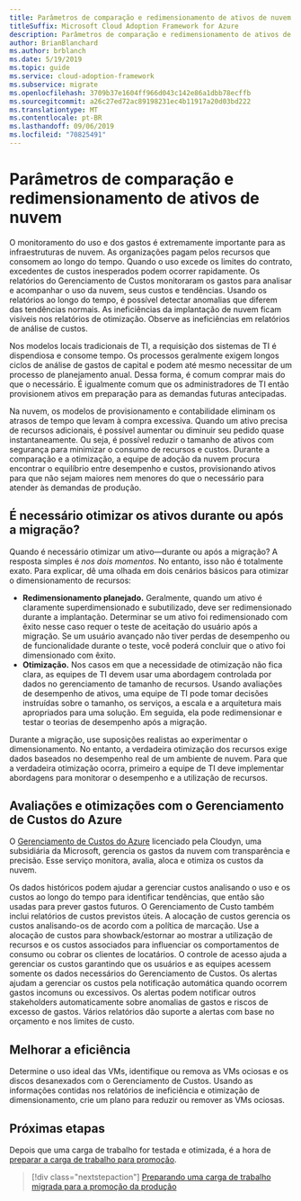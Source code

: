 ```yaml
---
title: Parâmetros de comparação e redimensionamento de ativos de nuvem
titleSuffix: Microsoft Cloud Adoption Framework for Azure
description: Parâmetros de comparação e redimensionamento de ativos de nuvem
author: BrianBlanchard
ms.author: brblanch
ms.date: 5/19/2019
ms.topic: guide
ms.service: cloud-adoption-framework
ms.subservice: migrate
ms.openlocfilehash: 3709b37e1604ff966d043c142e86a1dbb78ecffb
ms.sourcegitcommit: a26c27ed72ac89198231ec4b11917a20d03bd222
ms.translationtype: MT
ms.contentlocale: pt-BR
ms.lasthandoff: 09/06/2019
ms.locfileid: "70825491"
---
```

# <a name="benchmark-and-resize-cloud-assets"></a>Parâmetros de comparação e redimensionamento de ativos de nuvem

O monitoramento do uso e dos gastos é extremamente importante para as infraestruturas de nuvem. As organizações pagam pelos recursos que consomem ao longo do tempo. Quando o uso excede os limites do contrato, excedentes de custos inesperados podem ocorrer rapidamente. Os relatórios do Gerenciamento de Custos monitoraram os gastos para analisar e acompanhar o uso da nuvem, seus custos e tendências. Usando os relatórios ao longo do tempo, é possível detectar anomalias que diferem das tendências normais. As ineficiências da implantação de nuvem ficam visíveis nos relatórios de otimização. Observe as ineficiências em relatórios de análise de custos.

Nos modelos locais tradicionais de TI, a requisição dos sistemas de TI é dispendiosa e consome tempo. Os processos geralmente exigem longos ciclos de análise de gastos de capital e podem até mesmo necessitar de um processo de planejamento anual. Dessa forma, é comum comprar mais do que o necessário. É igualmente comum que os administradores de TI então provisionem ativos em preparação para as demandas futuras antecipadas.

Na nuvem, os modelos de provisionamento e contabilidade eliminam os atrasos de tempo que levam à compra excessiva. Quando um ativo precisa de recursos adicionais, é possível aumentar ou diminuir seu pedido quase instantaneamente. Ou seja, é possível reduzir o tamanho de ativos com segurança para minimizar o consumo de recursos e custos. Durante a comparação e a otimização, a equipe de adoção da nuvem procura encontrar o equilíbrio entre desempenho e custos, provisionando ativos para que não sejam maiores nem menores do que o necessário para atender às demandas de produção.

<!-- markdownlint-disable MD026 -->

## <a name="should-assets-be-optimized-during-or-after-the-migration"></a>É necessário otimizar os ativos durante ou após a migração?

Quando é necessário otimizar um ativo&mdash;durante ou após a migração? A resposta simples é *nos dois momentos*. No entanto, isso não é totalmente exato. Para explicar, dê uma olhada em dois cenários básicos para otimizar o dimensionamento de recursos:

- **Redimensionamento planejado.** Geralmente, quando um ativo é claramente superdimensionado e subutilizado, deve ser redimensionado durante a implantação. Determinar se um ativo foi redimensionado com êxito nesse caso requer o teste de aceitação do usuário após a migração. Se um usuário avançado não tiver perdas de desempenho ou de funcionalidade durante o teste, você poderá concluir que o ativo foi dimensionado com êxito.
- **Otimização.** Nos casos em que a necessidade de otimização não fica clara, as equipes de TI devem usar uma abordagem controlada por dados no gerenciamento de tamanho de recursos. Usando avaliações de desempenho de ativos, uma equipe de TI pode tomar decisões instruídas sobre o tamanho, os serviços, a escala e a arquitetura mais apropriados para uma solução. Em seguida, ela pode redimensionar e testar o teorias de desempenho após a migração.

Durante a migração, use suposições realistas ao experimentar o dimensionamento. No entanto, a verdadeira otimização dos recursos exige dados baseados no desempenho real de um ambiente de nuvem. Para que a verdadeira otimização ocorra, primeiro a equipe de TI deve implementar abordagens para monitorar o desempenho e a utilização de recursos.

## <a name="benchmark-and-optimize-with-azure-cost-management"></a>Avaliações e otimizações com o Gerenciamento de Custos do Azure

O [Gerenciamento de Custos do Azure](/azure/cost-management/overview) licenciado pela Cloudyn, uma subsidiária da Microsoft, gerencia os gastos da nuvem com transparência e precisão. Esse serviço monitora, avalia, aloca e otimiza os custos da nuvem.

Os dados históricos podem ajudar a gerenciar custos analisando o uso e os custos ao longo do tempo para identificar tendências, que então são usadas para prever gastos futuros. O Gerenciamento de Custo também inclui relatórios de custos previstos úteis. A alocação de custos gerencia os custos analisando-os de acordo com a política de marcação. Use a alocação de custos para showback/estornar ao mostrar a utilização de recursos e os custos associados para influenciar os comportamentos de consumo ou cobrar os clientes de locatários. O controle de acesso ajuda a gerenciar os custos garantindo que os usuários e as equipes acessem somente os dados necessários do Gerenciamento de Custos. Os alertas ajudam a gerenciar os custos pela notificação automática quando ocorrem gastos incomuns ou excessivos. Os alertas podem notificar outros stakeholders automaticamente sobre anomalias de gastos e riscos de excesso de gastos. Vários relatórios dão suporte a alertas com base no orçamento e nos limites de custo.

## <a name="improve-efficiency"></a>Melhorar a eficiência

Determine o uso ideal das VMs, identifique ou remova as VMs ociosas e os discos desanexados com o Gerenciamento de Custos. Usando as informações contidas nos relatórios de ineficiência e otimização de dimensionamento, crie um plano para reduzir ou remover as VMs ociosas.

## <a name="next-steps"></a>Próximas etapas

Depois que uma carga de trabalho for testada e otimizada, é a hora de [preparar a carga de trabalho para promoção](./ready.md).

> [!div class="nextstepaction"]
> [Preparando uma carga de trabalho migrada para a promoção da produção](./ready.md)

